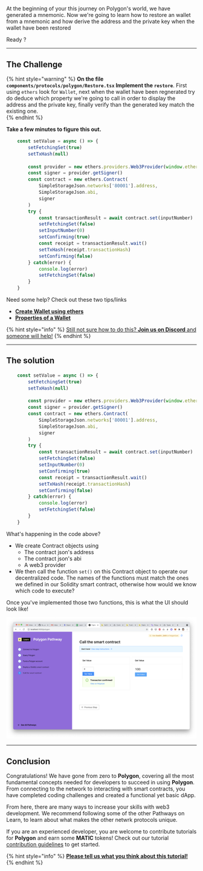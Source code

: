 # 

At the beginning of your this journey on Polygon's world, we have generated a mnemonic. Now we're going to learn how to restore an wallet from a mnemonic and how derive the address and the private key when the wallet have been restored

Ready ?

-------------------------------------

## The Challenge

{% hint style="warning" %}
**On the file `components/protocols/polygon/Restore.tsx` Implement the `restore`**. First using `ethers` look for `Wallet`, next when the wallet have been regnerated try do deduce which property we're going to call in order to display the address and the private key, finally verify than the generated key match the existing one.   
{% endhint %}

**Take a few minutes to figure this out.**

```typescript
	const setValue = async () => {
		setFetchingSet(true)
		setTxHash(null)
	
		const provider = new ethers.providers.Web3Provider(window.ethereum)
		const signer = provider.getSigner()
		const contract = new ethers.Contract(
			SimpleStorageJson.networks['80001'].address,
			SimpleStorageJson.abi,
			signer
		)
		try {
			const transactionResult = await contract.set(inputNumber)
			setFetchingSet(false)
			setInputNumber(0)
			setConfirming(true)
			const receipt = transactionResult.wait()
			setTxHash(receipt.transactionHash)
			setConfirming(false)
		} catch(error) {
			console.log(error)
			setFetchingSet(false)
		}
	}
```



Need some help? Check out these two tips/links  
* [**Create Wallet using ethers**](https://docs.ethers.io/v5/api/signer/#Wallet) 
* [**Properties of a Wallet**](https://docs.ethers.io/v5/api/signer/#Wallet--properties) 

{% hint style="info" %}
[Still not sure how to do this? **Join us on Discord** and someone will help!](https://discord.gg/fszyM7K)
{% endhint %}

-------------------------------------

## The solution

```typescript
	const setValue = async () => {
		setFetchingSet(true)
		setTxHash(null)
	
		const provider = new ethers.providers.Web3Provider(window.ethereum)
		const signer = provider.getSigner()
		const contract = new ethers.Contract(
			SimpleStorageJson.networks['80001'].address,
			SimpleStorageJson.abi,
			signer
		)
		try {
			const transactionResult = await contract.set(inputNumber)
			setFetchingSet(false)
			setInputNumber(0)
			setConfirming(true)
			const receipt = transactionResult.wait()
			setTxHash(receipt.transactionHash)
			setConfirming(false)
		} catch(error) {
			console.log(error)
			setFetchingSet(false)
		}
	}
```

What's happening in the code above?

* We create Contract objects using
  * The contract json's address
  * The contract json's abi
  * A web3 provider
* We then call the function `set()` on this Contract object to operate our decentralized code. The names of the functions must match the ones we defined in our Solidity smart contract, otherwise how would we know which code to execute? 

Once you've implemented those two functions, this is what the UI should look like!

![](../../../.gitbook/assets/screen-shot-2021-07-28-at-1.10.23-pm.png)

-------------------------------------

## Conclusion

Congratulations! We have gone from zero to **Polygon**, covering all the most fundamental concepts needed for developers to succeed in using **Polygon**. From connecting to the network to interacting with smart contracts, you have completed coding challenges and created a functional yet basic dApp.   
  
From here, there are many ways to increase your skills with web3 development. We recommend following some of the other Pathways on Learn, to learn about what makes the other netwrk protocols unique.

If you are an experienced developer, you are welcome to contribute tutorials for **Polygon** and earn some **MATIC** tokens! Check out our tutorial [contribution guidelines](../../../other/tutorial-guidelines/) to get started.

{% hint style="info" %}
[**Please tell us what you think about this tutorial!**](https://docs.google.com/forms/d/e/1FAIpQLSc9taxobvDSdXprMEFhCXgfcwS_oA-lu-nbQdYEW6c57Ie6qg/viewform?usp=sf_link)
{% endhint %}
